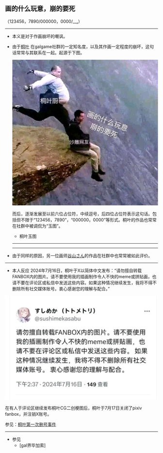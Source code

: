 ## 画的什么玩意，崩的要死
（123456，7890/000000，0000/______,____）

---
+ 本义是对于作画崩坏的嘲讽。

+ 由于[桐叶](https://mzh.moegirl.org.cn/%E6%A1%90%E5%8F%B6(%E7%94%BB%E5%B8%88))
  在galgame社群的一定知名度，以及其作画一定程度的崩坏，这句话常常与其联系在一起。起源于下图。

  ![image](/asset/画的什么玩意，崩的要死/老人悬崖.jpg)

  而后，逐渐发展至以前六位占位符，中续逗号，后四位占位符表示这句话。包括但不限于“123456，7890”，“000000，0000”等形式。桐叶的作品也常常在社群中被调侃为“玉图”。

  + 桐叶玉图
  ---


  ---

+ 由于同样的原因，另一位画师[谷山さん](https://vndb.org/s15128)的作品在社群中也常常被如此评价。 

---
+ 本人反应
2024年7月16日，桐叶于X以简体中文发布：“请勿擅自转载FANBOX内的图片。请不要使用我的插画制作令人不快的meme或拼贴画，也请不要在评论区或私信中发送这些内容。如果这种情况继续发生，我将不得不删除所有社交媒体账号。衷心感谢您的理解与配合。”

![image](/asset/画的什么玩意，崩的要死/桐叶声明.jpg)

在有人于评论区继续发布桐叶CG二创梗图后，桐叶于7月17日关闭了pixiv fanbox，并注销X账号。

参见：[桐叶第一次删号事件](/事件/桐叶第一次删号事件.md)

---

+ 参见
  + [gal界毕加索]
  
